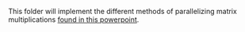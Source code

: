 This folder will implement the different methods of parallelizing matrix multiplications [found in this powerpoint](https://edoras.sdsu.edu/~mthomas/sp17.605/lectures/MPI-MatMatMult.pdf).